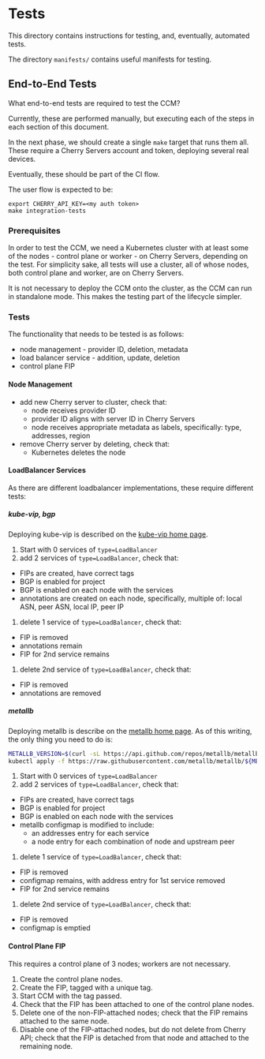 # Tests

This directory contains instructions for testing, and, eventually, automated tests.

The directory `manifests/` contains useful manifests for testing.

## End-to-End Tests

What end-to-end tests are required to test the CCM?

Currently, these are performed manually, but executing each of the steps in each section of this document.

In the next phase, we should create a single `make` target that runs them all. These require a Cherry Servers account
and token, deploying several real devices.

Eventually, these should be part of the CI flow.

The user flow is expected to be:

```console
export CHERRY_API_KEY=<my auth token>
make integration-tests
```

### Prerequisites

In order to test the CCM, we need a Kubernetes cluster with at least some of the nodes - control plane or worker - on
Cherry Servers, depending on the test. For simplicity sake, all tests will use a cluster, all of whose nodes, both
control plane and worker, are on Cherry Servers.

It is not necessary to deploy the CCM onto the cluster, as the CCM can run in standalone mode.
This makes the testing part of the lifecycle simpler.

### Tests

The functionality that needs to be tested is as follows:

* node management - provider ID, deletion, metadata
* load balancer service - addition, update, deletion
* control plane FIP

#### Node Management

* add new Cherry server to cluster, check that:
  * node receives provider ID
  * provider ID aligns with server ID in Cherry Servers
  * node receives appropriate metadata as labels, specifically: type, addresses, region
* remove Cherry server by deleting, check that:
  * Kubernetes deletes the node

#### LoadBalancer Services

As there are different loadbalancer implementations, these require different tests:

##### kube-vip, bgp

Deploying kube-vip is described on the [kube-vip home page](https://kube-vip.io/).

1. Start with 0 services of `type=LoadBalancer`
1. add 2 services of `type=LoadBalancer`, check that:
  * FIPs are created, have correct tags
  * BGP is enabled for project
  * BGP is enabled on each node with the services
  * annotations are created on each node, specifically, multiple of: local ASN, peer ASN, local IP, peer IP
1. delete 1 service of `type=LoadBalancer`, check that:
  * FIP is removed
  * annotations remain
  * FIP for 2nd service remains
1. delete 2nd service of `type=LoadBalancer`, check that:
  * FIP is removed
  * annotations are removed

##### metallb

Deploying metallb is describe on the [metallb home page](https://metallb.universe.tf/installation/).
As of this writing, the only thing you need to do is:

```sh
METALLB_VERSION=$(curl -sL https://api.github.com/repos/metallb/metallb/releases | jq -r ".[0].name")
kubectl apply -f https://raw.githubusercontent.com/metallb/metallb/${METALLB_VERSION}/config/manifests/metallb-native.yaml
```


1. Start with 0 services of `type=LoadBalancer`
1. add 2 services of `type=LoadBalancer`, check that:
  * FIPs are created, have correct tags
  * BGP is enabled for project
  * BGP is enabled on each node with the services
  * metallb configmap is modified to include:
    * an addresses entry for each service
    * a node entry for each combination of node and upstream peer
1. delete 1 service of `type=LoadBalancer`, check that:
  * FIP is removed
  * configmap remains, with address entry for 1st service removed
  * FIP for 2nd service remains
1. delete 2nd service of `type=LoadBalancer`, check that:
  * FIP is removed
  * configmap is emptied

#### Control Plane FIP

This requires a control plane of 3 nodes; workers are not necessary.

1. Create the control plane nodes.
1. Create the FIP, tagged with a unique tag.
1. Start CCM with the tag passed.
1. Check that the FIP has been attached to one of the control plane nodes.
1. Delete one of the non-FIP-attached nodes; check that the FIP remains attached to the same node.
1. Disable one of the FIP-attached nodes, but do not delete from Cherry API; check that the FIP is detached from that node and attached to the remaining node.
